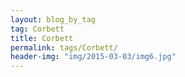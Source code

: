 ```yaml
---
layout: blog_by_tag
tag: Corbett
title: Corbett
permalink: tags/Corbett/
header-img: "img/2015-03-03/img6.jpg"
---
```

